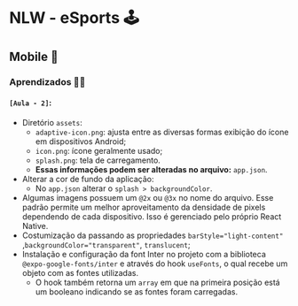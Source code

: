 # NLW - eSports 🕹

## Mobile 📱

### Aprendizados 🐱‍💻

#### `[Aula - 2]`:

- Diretório `assets`:
  - `adaptive-icon.png`: ajusta entre as diversas formas exibição do ícone em dispositivos Android;
  - `icon.png`: ícone geralmente usado;
  - `splash.png`: tela de carregamento.
  - **Essas informações podem ser alteradas no arquivo:** `app.json`.
- Alterar a cor de fundo da aplicação:
  - No `app.json` alterar o `splash > backgroundColor`.
- Algumas imagens possuem um `@2x` ou `@3x` no nome do arquivo. Esse padrão permite um melhor aproveitamento da densidade de pixels dependendo de cada dispositivo. Isso é gerenciado pelo próprio React Native.
- Costumização da <StatusBar /> passando as propriedades `barStyle="light-content"` ,`backgroundColor="transparent"`, `translucent`;
- Instalação e configuração da font Inter no projeto com a biblioteca `@expo-google-fonts/inter` e através do hook `useFonts`, o qual recebe um objeto com as fontes utilizadas.
  - O hook também retorna um `array` em que na primeira posição está um booleano indicando se as fontes foram carregadas.
